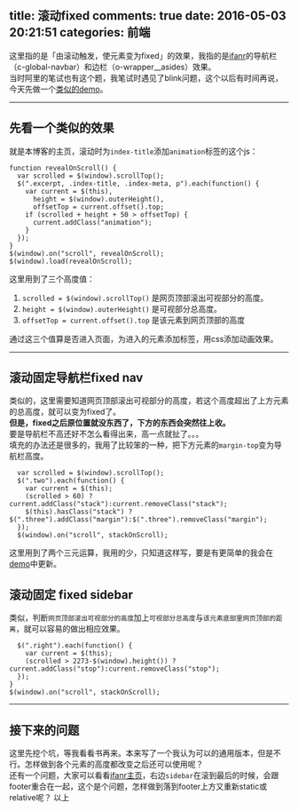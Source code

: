 title: 滚动fixed
comments: true
date: 2016-05-03 20:21:51
categories: 前端
---
这里指的是「由滚动触发，使元素变为fixed」的效果，我指的是[ifanr](//www.ifanr.com)的导航栏（c-global-navbar）和边栏（o-wrapper__asides）效果。  
当时阿里的笔试也有这个题，我笔试时遇见了blink问题，这个以后有时间再说，今天先做一个[类似的demo](//gaoryrt.com/CV/ifanr/)。  
***
## 先看一个类似的效果
就是本博客的主页，滚动时为`index-title`添加`animation`标签的这个js：  
```
function revealOnScroll() {
  var scrolled = $(window).scrollTop();
  $(".excerpt, .index-title, .index-meta, p").each(function() {
    var current = $(this),
      height = $(window).outerHeight(),
      offsetTop = current.offset().top;
    if (scrolled + height + 50 > offsetTop) {
      current.addClass("animation");
    }
  });
}
$(window).on("scroll", revealOnScroll);
$(window).load(revealOnScroll);
```
这里用到了三个高度值：  
1. `scrolled = $(window).scrollTop()` 是网页顶部滚出可视部分的高度。
2. `height = $(window).outerHeight()` 是可视部分总高度。
3. `offsetTop = current.offset().top` 是该元素到网页顶部的高度
  
通过这三个值算是否进入页面，为进入的元素添加标签，用css添加动画效果。  
***
## 滚动固定导航栏fixed nav
类似的，这里需要知道网页顶部滚出可视部分的高度，若这个高度超出了上方元素的总高度，就可以变为fixed了。  
**但是，fixed之后原位置就没东西了，下方的东西会突然往上收。**  
要是导航栏不高还好不怎么看得出来，高一点就扯了。。。  
填充的办法还是很多的，我用了比较笨的一种，把下方元素的`margin-top`变为导航栏高度。  
```
  var scrolled = $(window).scrollTop();
  $(".two").each(function() {
    var current = $(this);
    (scrolled > 60) ? current.addClass("stack"):current.removeClass("stack");
    $(this).hasClass("stack") ? $(".three").addClass("margin"):$(".three").removeClass("margin");
  });
  $(window).on("scroll", stackOnScroll);
```
这里用到了两个三元运算，我用的少，只知道这样写，要是有更简单的我会在[demo](//gaoryrt.com/CV/ifanr/)中更新。  
## 滚动固定 fixed sidebar 
类似，判断`网页顶部滚出可视部分的高度`加上`可视部分总高度`与`该元素底部里网页顶部的距离`，就可以容易的做出相应效果。  
```
  $(".right").each(function() {
    var current = $(this);
    (scrolled > 2273-$(window).height()) ? current.addClass("stop"):current.removeClass("stop");
  });
}
$(window).on("scroll", stackOnScroll);
```
***
## 接下来的问题
这里先挖个坑，等我看看书再来。本来写了一个我认为可以的通用版本，但是不行。怎样做到各个元素的高度都改变之后还可以使用呢？  
还有一个问题，大家可以看看[ifanr主页](//www.ifanr.com)，右边`sidebar`在滚到最后的时候，会跟footer重合在一起，这个是个问题，怎样做到落到footer上方又重新static或relative呢？
以上

  
